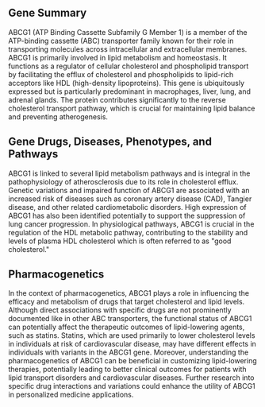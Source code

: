 ## Gene Summary
ABCG1 (ATP Binding Cassette Subfamily G Member 1) is a member of the ATP-binding cassette (ABC) transporter family known for their role in transporting molecules across intracellular and extracellular membranes. ABCG1 is primarily involved in lipid metabolism and homeostasis. It functions as a regulator of cellular cholesterol and phospholipid transport by facilitating the efflux of cholesterol and phospholipids to lipid-rich acceptors like HDL (high-density lipoproteins). This gene is ubiquitously expressed but is particularly predominant in macrophages, liver, lung, and adrenal glands. The protein contributes significantly to the reverse cholesterol transport pathway, which is crucial for maintaining lipid balance and preventing atherogenesis.

## Gene Drugs, Diseases, Phenotypes, and Pathways
ABCG1 is linked to several lipid metabolism pathways and is integral in the pathophysiology of atherosclerosis due to its role in cholesterol efflux. Genetic variations and impaired function of ABCG1 are associated with an increased risk of diseases such as coronary artery disease (CAD), Tangier disease, and other related cardiometabolic disorders. High expression of ABCG1 has also been identified potentially to support the suppression of lung cancer progression. In physiological pathways, ABCG1 is crucial in the regulation of the HDL metabolic pathway, contributing to the stability and levels of plasma HDL cholesterol which is often referred to as "good cholesterol."

## Pharmacogenetics
In the context of pharmacogenetics, ABCG1 plays a role in influencing the efficacy and metabolism of drugs that target cholesterol and lipid levels. Although direct associations with specific drugs are not prominently documented like in other ABC transporters, the functional status of ABCG1 can potentially affect the therapeutic outcomes of lipid-lowering agents, such as statins. Statins, which are used primarily to lower cholesterol levels in individuals at risk of cardiovascular disease, may have different effects in individuals with variants in the ABCG1 gene. Moreover, understanding the pharmacogenetics of ABCG1 can be beneficial in customizing lipid-lowering therapies, potentially leading to better clinical outcomes for patients with lipid transport disorders and cardiovascular diseases. Further research into specific drug interactions and variations could enhance the utility of ABCG1 in personalized medicine applications.